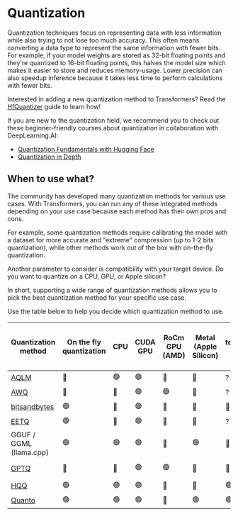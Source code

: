 <!--Copyright 2023 The HuggingFace Team. All rights reserved.

Licensed under the Apache License, Version 2.0 (the "License"); you may not use this file except in compliance with
the License. You may obtain a copy of the License at

http://www.apache.org/licenses/LICENSE-2.0

Unless required by applicable law or agreed to in writing, software distributed under the License is distributed on
an "AS IS" BASIS, WITHOUT WARRANTIES OR CONDITIONS OF ANY KIND, either express or implied. See the License for the
specific language governing permissions and limitations under the License.

⚠️ Note that this file is in Markdown but contain specific syntax for our doc-builder (similar to MDX) that may not be
rendered properly in your Markdown viewer.

-->

# Quantization

Quantization techniques focus on representing data with less information while also trying to not lose too much accuracy. This often means converting a data type to represent the same information with fewer bits. For example, if your model weights are stored as 32-bit floating points and they're quantized to 16-bit floating points, this halves the model size which makes it easier to store and reduces memory-usage. Lower precision can also speedup inference because it takes less time to perform calculations with fewer bits.

<Tip>

Interested in adding a new quantization method to Transformers? Read the [HfQuantizer](./contribute) guide to learn how!

</Tip>

<Tip>

If you are new to the quantization field, we recommend you to check out these beginner-friendly courses about quantization in collaboration with DeepLearning.AI:

* [Quantization Fundamentals with Hugging Face](https://www.deeplearning.ai/short-courses/quantization-fundamentals-with-hugging-face/)
* [Quantization in Depth](https://www.deeplearning.ai/short-courses/quantization-in-depth/)

</Tip>

## When to use what?

The community has developed many quantization methods for various use cases. With Transformers, you can run any of these integrated methods depending on your use case because each method has their own pros and cons.

For example, some quantization methods require calibrating the model with a dataset for more accurate and "extreme" compression (up to 1-2 bits quantization), while other methods work out of the box with on-the-fly quantization.

Another parameter to consider is compatibility with your target device. Do you want to quantize on a CPU, GPU, or Apple silicon?

In short, supporting a wide range of quantization methods allows you to pick the best quantization method for your specific use case.

Use the table below to help you decide which quantization method to use.

| Quantization method                 | On the fly quantization | CPU | CUDA GPU | RoCm GPU (AMD) | Metal (Apple Silicon) | torch.compile() support | Number of bits | Supports fine-tuning (through PEFT) | Serializable with 🤗 transformers | 🤗 transformers support | Link to library                             |
|-------------------------------------|-------------------------|-----|----------|----------------|-----------------------|-------------------------|----------------|-------------------------------------|--------------|------------------------|---------------------------------------------|
| [AQLM](./aqlm)                                | 🔴                       |  🟢   |     🟢     | 🔴              | 🔴                     | ?                       | 1 / 2          | 🟢                                   | 🟢            | 🟢                      | https://github.com/Vahe1994/AQLM            |
| [AWQ](./awq) | 🔴                       | 🔴   | 🟢        | 🟢              | 🔴                     | ?                       | 4              | 🟢                                   | 🟢            | 🟢                      | https://github.com/casper-hansen/AutoAWQ    |
| [bitsandbytes](./bitsandbytes)                        | 🟢                       | 🔴   |     🟢     | 🔴              | 🔴                     | 🔴                       | 4 / 8          | 🟢                                   | 🟢            | 🟢                      | https://github.com/TimDettmers/bitsandbytes |
| [EETQ](./eetq)                                | 🟢                       | 🔴   | 🟢        | 🔴              | 🔴                     | ?                       | 8              | 🟢                                   | 🟢            | 🟢                      | https://github.com/NetEase-FuXi/EETQ        |
| GGUF / GGML (llama.cpp)             | 🟢                       | 🟢   | 🟢        | 🔴              | 🟢                     | 🔴                       | 1 - 8          | 🔴                                   | [See GGUF section](../gguf)                | [See GGUF section](../gguf)                      | https://github.com/ggerganov/llama.cpp      |
| [GPTQ](./gptq)                                | 🔴                       | 🔴   | 🟢        | 🟢              | 🔴                     | 🔴                       | 2 - 3 - 4 - 8          | 🟢                                   | 🟢            | 🟢                      | https://github.com/AutoGPTQ/AutoGPTQ        |
| [HQQ](./hqq)                                 | 🟢                       | 🟢    | 🟢        | 🔴              | 🔴                     | 🟢                       | 1 - 8          | 🟢                                   | 🔴            | 🟢                      | https://github.com/mobiusml/hqq/            |
| [Quanto](./quanto)                              | 🟢                       | 🟢   | 🟢        | 🔴              | 🟢                     | 🟢                       | 2 / 4 / 8      | 🔴                                   | 🔴            | 🟢                      | https://github.com/huggingface/quanto       |

